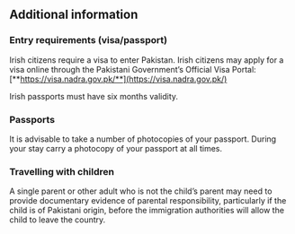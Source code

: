 ## Additional information

### **Entry requirements (visa/passport)**

Irish citizens require a visa to enter Pakistan. Irish citizens may apply for a visa online through the Pakistani Government’s Official Visa Portal: [**https://visa.nadra.gov.pk/**](https://visa.nadra.gov.pk/)

Irish passports must have six months validity.

### **Passports**

It is advisable to take a number of photocopies of your passport. During your stay carry a photocopy of your passport at all times.

### **Travelling with children**

A single parent or other adult who is not the child’s parent may need to provide documentary evidence of parental responsibility, particularly if the child is of Pakistani origin, before the immigration authorities will allow the child to leave the country.